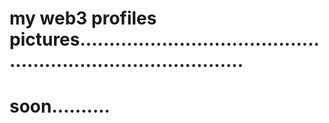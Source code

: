 # my web3 profiles pictures.................................................................................
# soon..........
